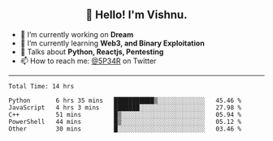 <h2 align="center">👋 Hello! I'm Vishnu.</h2>


- 🔭 I’m currently working on **Dream**
- 🌱 I’m currently learning **Web3, and Binary Exploitation**
- 💬 Talks about **Python, Reactjs, Pentesting**
- 📫 How to reach me: [@5P34R](https://twitter.com/Vishnu27302693) on Twitter

---
<!--START_SECTION:waka-->

```text
Total Time: 14 hrs

Python       6 hrs 35 mins   ███████████▒░░░░░░░░░░░░░   45.46 %
JavaScript   4 hrs 3 mins    ███████░░░░░░░░░░░░░░░░░░   27.98 %
C++          51 mins         █▒░░░░░░░░░░░░░░░░░░░░░░░   05.94 %
PowerShell   44 mins         █▒░░░░░░░░░░░░░░░░░░░░░░░   05.12 %
Other        30 mins         █░░░░░░░░░░░░░░░░░░░░░░░░   03.46 %
```

<!--END_SECTION:waka-->
